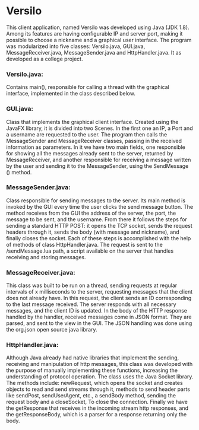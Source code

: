 # Versilo
This client application, named Versilo was developed using Java (JDK 1.8). Among its features are having configurable IP and server port, making it possible to choose a nickname and a graphical user interface. The program was modularized into five classes: Versilo.java, GUI.java, MessageReceiver.java, MessageSender.java and HttpHandler.java. It as developed as a college project.

### Versilo.java: 
Contains main(), responsible for calling a thread with the graphical interface, implemented in the class described below.
 
### GUI.java: 
Class that implements the graphical client interface. Created using the JavaFX library, it is divided into two Scenes. In the first one an IP, a Port and a username are requested to the user. The program then calls the MessageSender and MessageReceiver classes, passing in the received information as parameters. In it we have two main fields, one responsible for showing all the messages already sent to the server, returned by MessageReceiver, and another responsible for receiving a message written by the user and sending it to the MessageSender, using the SendMessage () method.
 
### MessageSender.java: 
Class responsible for sending messages to the server. Its main method is invoked by the GUI every time the user clicks the send message button. The method receives from the GUI the address of the server, the port, the message to be sent, and the username. From there it follows the steps for sending a standard HTTP POST: it opens the TCP socket, sends the request headers through it, sends the body (with message and nickname), and finally closes the socket. Each of these steps is accomplished with the help of methods of class HttpHandler.java. The request is sent to the /sendMessage.lua path, a script available on the server that handles receiving and storing messages.
 
### MessageReceiver.java: 
This class was built to be run on a thread, sending requests at regular intervals of x milliseconds to the server, requesting messages that the client does not already have. In this request, the client sends an ID corresponding to the last message received. The server responds with all necessary messages, and the client ID is updated. In the body of the HTTP response handled by the handler, received messages come in JSON format. They are parsed, and sent to the view in the GUI. The JSON handling was done using the org.json open source java library.
 
### HttpHandler.java: 
Although Java already had native libraries that implement the sending, receiving and manipulation of http messages, this class was developed with the purpose of manually implementing these functions, increasing the understanding of protocol operation. The class uses the Java Socket library. The methods include: newRequest, which opens the socket and creates objects to read and send streams through it, methods to send header parts like sendPost, sendUserAgent, etc., a sendBody method, sending the request body and a closeSocket, To close the connection. Finally we have the getResponse that receives in the incoming stream http responses, and the getResponseBody, which is a parser for a response returning only the body.
